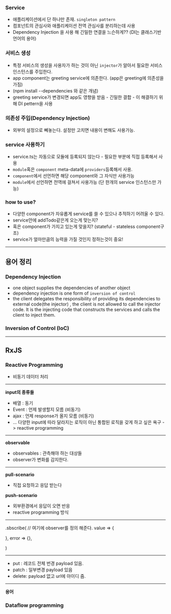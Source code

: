 ### Service
- 애플리케이션에서 단 하나만 존재. `singleton pattern`
- 컴포넌트의 관심사와 애플리케이션 전역 관심사를 분리하는데 사용
- Dependency Injection 을 사용 해 긴밀한 연결을 느슨하게?? (DI는 클래스기반 언어의 용어)


### 서비스 생성
- 특정 서비스의 생성을 사용자가 하는 것이 아닌 `injector`가 알아서 필요한 서비스인스턴스를 주입한다.
- app component는 greeting service에 의존한다. (app은 greeting에 의존성을 가짐)
- (npm install --dependencies 와 같은 개념)
- greeting service가 변경되면 app도 영향을 받음 - 긴밀한 결합 - 이 해결하기 위해 DI pettern을 사용


### 의존성 주입(Dependency Injection)
- 외부의 설정으로 뻬놓는다. 설정만 고치면 내용이 변해도 사용가능.

### service 사용하기
- service.ts는 자동으로 모듈에 등록되지 않는다 - 필요한 부분에 직접 등록해서 사용
- `module`혹은  `component` meta-data에 `providers`등록해서 사용.
- `component`에서 선언하면 해당 component와 그 자식만 사용가능
- `module`에서 선언하면 전역에 걸쳐서 사용가능 (단 한개의 service 인스턴스만 가능)


### how to use?
- 다양한 component가 자유롭게 service를 쓸 수 있으나 추적하기 어려울 수 있다.
- service안에 addTodo같은게 오는게 맞는지? 
- 혹은 component가 가지고 있는게 맞을지? (stateful - stateless component구조)
- service가 얼마만큼의 능력을 가질 것인지 정하는것이 중요!

---
## 용어 정리

### Dependency Injection
- one object supplies the dependencies of another object
- dependency injection is one form of `inversion of control`
- the client delegates the responsibility of providing its dependencies to external code(the injector) , the client is not allowed to call the injector code. It is the injecting code that constructs the services and calls the client to inject them.


### Inversion of Control (IoC)


---

## RxJS

### Reactive Programming
- 비동기 데이터 처리


---

**input의 종류들**
- 배열 : 동기
- Event : 언제 발생할지 모름 (비동기)
- ajax : 언제 response가 올지 모름 (비동기)
- ...
다양한 input에 따라 달라지는 로직이 아닌 통합된 로직을 갖게 하고 싶은 욕구 -> reactive programming

---
**observable**
- observables : 관측해야 하는 대상들
- observer가 변화를 감지한다.

---

**pull-scenario**
- 직접 요청하고 응답 받는다

**push-scenario**
- 외부환경에서 응답이 오면 반응
- reactive programming 방식

---

.sbscribe(
  // 여기에 observer를 정의 해준다.
  value => {

  },
  error => {},
  

)

---

- put : 레코드 전체 번경 payload 있음.
- patch : 일부변경 payload 있음
- delete: payload 없고 url에 아이디 줌.
---

**용어**
### Dataflow programming
